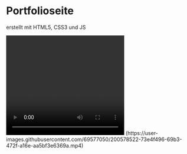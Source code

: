 # Portfolioseite

 erstellt mit HTML5, CSS3 und JS


<video width="320" height="270" controls autoplay>

<source src="https://user-images.githubusercontent.com/69577050/200578522-73e4f496-69b3-472f-a16e-aa5bf3e6369a.mp4" type="video/mp4“></source>

</video>
(https://user-images.githubusercontent.com/69577050/200578522-73e4f496-69b3-472f-a16e-aa5bf3e6369a.mp4)





